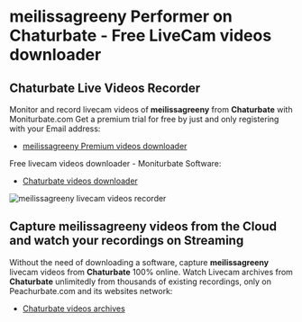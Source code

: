 # meilissagreeny Performer on Chaturbate - Free LiveCam videos downloader

## Chaturbate Live Videos Recorder

Monitor and record livecam videos of **meilissagreeny** from **Chaturbate** with Moniturbate.com
Get a premium trial for free by just and only registering with your Email address:
* [meilissagreeny Premium videos downloader](https://moniturbate.com/request-demo-licence-key.html)

Free livecam videos downloader - Moniturbate Software:
* [Chaturbate videos downloader](https://moniturbate.com/moniturbate-download-software.html)

![meilissagreeny livecam videos recorder](https://peachurnet.com/templates/moniturbate-software.png)


## Capture meilissagreeny videos from the Cloud and watch your recordings on Streaming

Without the need of downloading a software, capture **meilissagreeny** livecam videos from **Chaturbate** 100% online.
Watch Livecam archives from **Chaturbate** unlimitedly from thousands of existing recordings, only on Peachurbate.com and its websites network:
* [Chaturbate videos archives](https://peachurnet.com/)